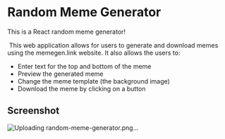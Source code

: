 # Random Meme Generator

This is a React random meme generator!

 This web application allows for users to generate and download memes using the memegen.link website. It also allows the users to:
 
 - Enter text for the top and bottom of the meme
 - Preview the generated meme
 - Change the meme template (the background image)
 - Download the meme by clicking on a button

## Screenshot


![Uploading random-meme-generator.png…]()
